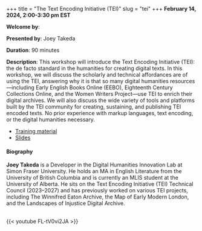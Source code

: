 +++
title = "The Text Encoding Initiative (TEI)"
slug = "tei"
+++
**February 14, 2024, 2:00-3:30 pm EST**

**Welcome by**: 

**Presented by**: Joey Takeda

**Duration**: 90 minutes

**Description**: This workshop will introduce the Text Encoding Initiative (TEI): the de facto standard in the
humanities for creating digital texts. In this workshop, we will discuss the scholarly and technical
affordances are of using the TEI, answering why it is that so many digital humanities resources—including
Early English Books Online (EEBO), Eighteenth Century Collections Online, and the Women Writers Project—use
TEI to enrich their digital archives. We will also discuss the wide variety of tools and platforms built by
the TEI community for creating, sustaining, and publishing TEI encoded texts. No prior experience with markup
languages, text encoding, or the digital humanities necessary.

* [Training material](https://www.sfu.ca/~takeda/teiworkshop/)
* [Slides](https://www.sfu.ca/~takeda/teiworkshop/2024-02-14/index.html)

#### Biography

**Joey Takeda** is a Developer in the Digital
Humanities Innovation Lab at Simon Fraser University.
He holds an MA in English Literature from the University of British
Columbia and is currently an MLIS student at the University of Alberta.
He sits on the Text Encoding Initiative (TEI) Technical Council
(2023–2027) and has previously worked on various TEI projects,
including The Winnifred Eaton Archive, the Map of Early
Modern London, and the Landscapes of Injustice Digital Archive.

<br>
{{< youtube FL-tV0vi2JA >}}
